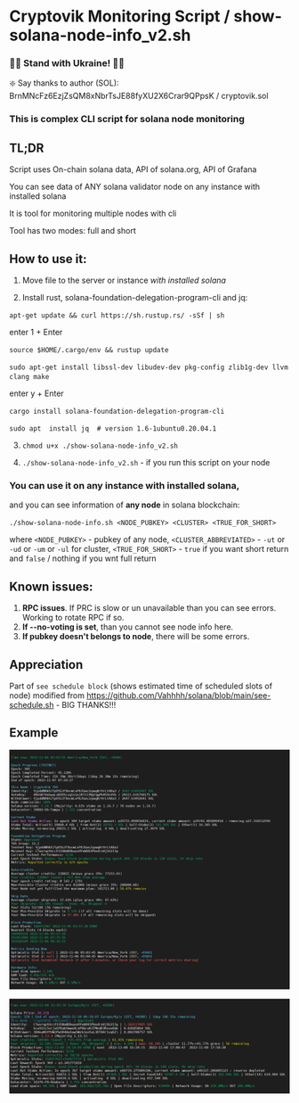 # Cryptovik Monitoring Script / show-solana-node-info_v2.sh
### 💛💙 Stand with Ukraine! 💙💛
❇️ Say thanks to author (SOL): BrnMNcFz6EzjZsQM8xNbrTsJE88fyXU2X6Crar9QPpsK / cryptovik.sol
  
 
### This is complex CLI script for solana node monitoring
 
 
## TL;DR
Script uses On-chain solana data, API of solana.org, API of Grafana

You can see data of ANY solana validator node on any instance with installed solana

It is tool for monitoring multiple nodes with cli

Tool has two modes: full and short
 
 
## How to use it:

1. Move file to the server or instance *with installed solana*


2. Install rust, solana-foundation-delegation-program-cli and jq:

`apt-get update && curl https://sh.rustup.rs/ -sSf | sh`

enter 1 + Enter

`source $HOME/.cargo/env && rustup update`

`sudo apt-get install libssl-dev libudev-dev pkg-config zlib1g-dev llvm clang make`

enter y + Enter

`cargo install solana-foundation-delegation-program-cli`

`sudo apt  install jq  # version 1.6-1ubuntu0.20.04.1`
 
 
3. `chmod u+x ./show-solana-node-info_v2.sh`
 
 
4. `./show-solana-node-info_v2.sh` - if you run this script on your node


### You can use it on any instance with installed solana,
and you can see information of **any node** in solana blockchain:

`./show-solana-node-info.sh <NODE_PUBKEY> <CLUSTER> <TRUE_FOR_SHORT>`

where
`<NODE_PUBKEY>` - pubkey of any node, 
`<CLUSTER_ABBREVIATED>` - `-ut` or `-ud` or `-um` or `-ul` for cluster, 
`<TRUE_FOR_SHORT>` - `true` if you want short return and `false` / nothing if you wnt full return

## Known issues:
1. **RPC issues**. If PRC is slow or un unavailable than you can see errors. Working to rotate RPC if so.
2. **If --no-voting is set**, than you cannot see node info here.
3. **If pubkey doesn't belongs to node**, there will be some errors.
 
  
## Appreciation
Part of `see schedule block` (shows estimated time of scheduled slots of node) modified from https://github.com/Vahhhh/solana/blob/main/see-schedule.sh - BIG THANKS!!!
 
  
## Example
![My TDS node FULL return](/example1.png "My TDS node FULL return")

![My MB node SHORT return](/example2.png "My MB node SHORT return")
